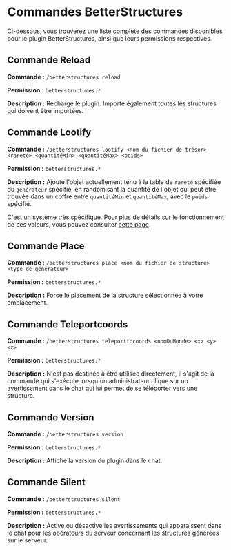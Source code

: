 # Commandes BetterStructures

Ci-dessous, vous trouverez une liste complète des commandes disponibles pour le plugin BetterStructures, ainsi que leurs
permissions respectives.

## Commande Reload

**Commande :** `/betterstructures reload`

**Permission :** `betterstructures.*`

**Description :** Recharge le plugin. Importe également toutes les structures qui doivent être importées.

## Commande Lootify

**Commande :** `/betterstructures lootify <nom du fichier de trésor> <rareté> <quantitéMin> <quantitéMax> <poids>`

**Permission :** `betterstructures.*`

**Description :** Ajoute l'objet actuellement tenu à la table de `rareté` spécifiée du `générateur` spécifié, en
randomisant la quantité de l'objet qui peut être trouvée dans un coffre entre `quantitéMin` et `quantitéMax`, avec
le `poids` spécifié.

C'est un système très spécifique. Pour plus de détails sur le fonctionnement de ces valeurs, vous pouvez
consulter [cette page]($language$/betterstructures/creating_structures.md).

## Commande Place

**Commande :** `/betterstructures place <nom du fichier de structure> <type de générateur>`

**Permission :** `betterstructures.*`

**Description :** Force le placement de la structure sélectionnée à votre emplacement.

## Commande Teleportcoords

**Commande :** `/betterstructures teleporttocoords <nomDuMonde> <x> <y> <z>`

**Permission :** `betterstructures.*`

**Description :** N'est pas destinée à être utilisée directement, il s'agit de la commande qui s'exécute lorsqu'un
administrateur clique sur un avertissement dans le chat qui lui permet de se téléporter vers une structure.

## Commande Version

**Commande :** `/betterstructures version`

**Permission :** `betterstructures.*`

**Description :** Affiche la version du plugin dans le chat.

## Commande Silent

**Commande :** `/betterstructures silent`

**Permission :** `betterstructures.*`

**Description :** Active ou désactive les avertissements qui apparaissent dans le chat pour les opérateurs du serveur
concernant les structures générées sur le serveur.
